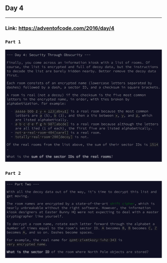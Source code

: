 ## Day 4
___

### Link: https://adventofcode.com/2016/day/4

### `Part 1`
![img.png](part1.png)

### `Part 2`
![img_1.png](part2.png)